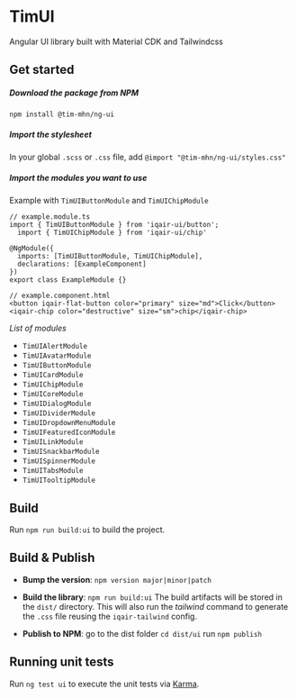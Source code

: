 # TimUI

Angular UI library built with Material CDK and Tailwindcss

## Get started

##### Download the package from NPM

`npm install @tim-mhn/ng-ui`

##### Import the stylesheet

In your global `.scss` or `.css` file, add
`@import "@tim-mhn/ng-ui/styles.css"`

##### Import the modules you want to use

Example with `TimUIButtonModule` and `TimUIChipModule`

```
// example.module.ts
import { TimUIButtonModule } from 'iqair-ui/button';
  import { TimUIChipModule } from 'iqair-ui/chip'

@NgModule({
  imports: [TimUIButtonModule, TimUIChipModule],
  declarations: [ExampleComponent]
})
export class ExampleModule {}

// example.component.html
<button iqair-flat-button color="primary" size="md">Click</button>
<iqair-chip color="destructive" size="sm">chip</iqair-chip>
```

_List of modules_

- `TimUIAlertModule`
- `TimUIAvatarModule`
- `TimUIButtonModule`
- `TimUICardModule`
- `TimUIChipModule`
- `TimUICoreModule`
- `TimUIDialogModule`
- `TimUIDividerModule`
- `TimUIDropdownMenuModule`
- `TimUIFeaturedIconModule`
- `TimUILinkModule`
- `TimUISnackbarModule`
- `TimUISpinnerModule`
- `TimUITabsModule`
- `TimUITooltipModule`

## Build

Run `npm run build:ui` to build the project.

## Build & Publish

- **Bump the version**: `npm version major|minor|patch`
- **Build the library**: `npm run build:ui`
  The build artifacts will be stored in the `dist/` directory.
  This will also run the _tailwind_ command to generate the `.css` file reusing the `iqair-tailwind` config.

- **Publish to NPM**: go to the dist folder `cd dist/ui` run `npm publish`

## Running unit tests

Run `ng test ui` to execute the unit tests via [Karma](https://karma-runner.github.io).

